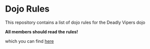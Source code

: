 Dojo Rules
==========

This repository contains a list of dojo rules for the Deadly Vipers dojo

**All members should read the rules!**

which you can find [here](https://github.com/deadlyvipers)
